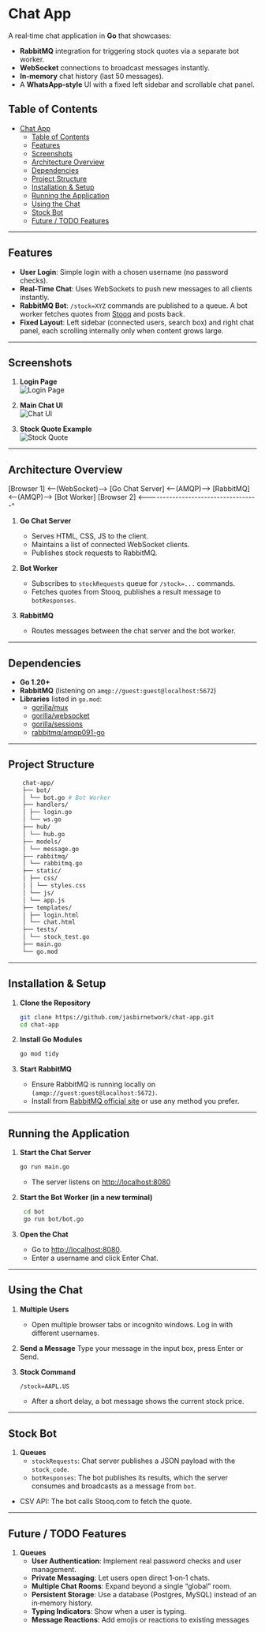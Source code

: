 # Chat App

A real‐time chat application in **Go** that showcases:

- **RabbitMQ** integration for triggering stock quotes via a separate bot worker.
- **WebSocket** connections to broadcast messages instantly.
- **In‐memory** chat history (last 50 messages).
- A **WhatsApp‐style** UI with a fixed left sidebar and scrollable chat panel.

## Table of Contents

- [Chat App](#chat-app)
  - [Table of Contents](#table-of-contents)
  - [Features](#features)
  - [Screenshots](#screenshots)
  - [Architecture Overview](#architecture-overview)
  - [Dependencies](#dependencies)
  - [Project Structure](#project-structure)
  - [Installation \& Setup](#installation--setup)
  - [Running the Application](#running-the-application)
  - [Using the Chat](#using-the-chat)
  - [Stock Bot](#stock-bot)
  - [Future / TODO Features](#future--todo-features)

---

## Features

- **User Login**: Simple login with a chosen username (no password checks).
- **Real-Time Chat**: Uses WebSockets to push new messages to all clients instantly.
- **RabbitMQ Bot**: `/stock=XYZ` commands are published to a queue. A bot worker fetches quotes from [Stooq](https://stooq.com/q/l/?s=aapl.us&f=sd2t2ohlcv&h&e=csv) and posts back.
- **Fixed Layout**: Left sidebar (connected users, search box) and right chat panel, each scrolling internally only when content grows large.

---

## Screenshots

1. **Login Page**  
   ![Login Page](docs/images/login.png)

2. **Main Chat UI**  
   ![Chat UI](docs/images/chat_ui.png)

3. **Stock Quote Example**  
   ![Stock Quote](docs/images/stock_quote.png)

---

## Architecture Overview

[Browser 1] <--(WebSocket)--> [Go Chat Server] <--(AMQP)--> [RabbitMQ] <--(AMQP)--> [Bot Worker]
[Browser 2] <-----------------------------------^

1. **Go Chat Server**

   - Serves HTML, CSS, JS to the client.
   - Maintains a list of connected WebSocket clients.
   - Publishes stock requests to RabbitMQ.

2. **Bot Worker**

   - Subscribes to `stockRequests` queue for `/stock=...` commands.
   - Fetches quotes from Stooq, publishes a result message to `botResponses`.

3. **RabbitMQ**
   - Routes messages between the chat server and the bot worker.

---

## Dependencies

- **Go 1.20+**
- **RabbitMQ** (listening on `amqp://guest:guest@localhost:5672`)
- **Libraries** listed in `go.mod`:
  - [gorilla/mux](https://github.com/gorilla/mux)
  - [gorilla/websocket](https://github.com/gorilla/websocket)
  - [gorilla/sessions](https://github.com/gorilla/sessions)
  - [rabbitmq/amqp091-go](https://github.com/rabbitmq/amqp091-go)

---

## Project Structure

```bash
    chat-app/
    ├── bot/
    │ └── bot.go # Bot Worker
    ├── handlers/
    │ ├── login.go
    │ └── ws.go
    ├── hub/
    │ └── hub.go
    ├── models/
    │ └── message.go
    ├── rabbitmq/
    │ └── rabbitmq.go
    ├── static/
    │ ├── css/
    │ │ └── styles.css
    │ └── js/
    │ └── app.js
    ├── templates/
    │ ├── login.html
    │ └── chat.html
    ├── tests/
    │ └── stock_test.go
    ├── main.go
    └── go.mod
```

---

## Installation & Setup

1. **Clone the Repository**

   ```bash
   git clone https://github.com/jasbirnetwork/chat-app.git
   cd chat-app

   ```

2. **Install Go Modules**

   ```bash
   go mod tidy

   ```

3. **Start RabbitMQ**
   - Ensure RabbitMQ is running locally on `(amqp://guest:guest@localhost:5672)`.
   - Install from [RabbitMQ official site](https://stooq.com/q/l/?s=aapl.us&f=sd2t2ohlcv&h&e=csv) or use any method you prefer.

---

## Running the Application

1. **Start the Chat Server**

   ```bash
   go run main.go
   ```

   - The server listens on [http://localhost:8080](http://localhost:8080)

2. **Start the Bot Worker (in a new terminal)**

   ```bash
    cd bot
    go run bot/bot.go

   ```

3. **Open the Chat**
   - Go to [http://localhost:8080](http://localhost:8080/login).
   - Enter a username and click Enter Chat.

---

## Using the Chat

1. **Multiple Users**

   - Open multiple browser tabs or incognito windows. Log in with different usernames.

2. **Send a Message**
   Type your message in the input box, press Enter or Send.

3. **Stock Command**
   ```bash
   /stock=AAPL.US
   ```
   - After a short delay, a bot message shows the current stock price.

---

## Stock Bot

1. **Queues**
   - `stockRequests`: Chat server publishes a JSON payload with the `stock_code`.
   - `botResponses`: The bot publishes its results, which the server consumes and broadcasts as a message from `bot`.

- CSV API: The bot calls Stooq.com to fetch the quote.

---

## Future / TODO Features

1. **Queues**
   - **User Authentication**: Implement real password checks and user management.
   - **Private Messaging**: Let users open direct 1‐on‐1 chats.
   - **Multiple Chat Rooms**: Expand beyond a single “global” room.
   - **Persistent Storage**: Use a database (Postgres, MySQL) instead of an in‐memory history.
   - **Typing Indicators**: Show when a user is typing.
   - **Message Reactions**: Add emojis or reactions to existing messages
